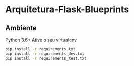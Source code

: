 # Arquitetura-Flask-Blueprints

## Ambiente

Python 3.6+
Ative o seu virtualenv

```bash
pip install -r requirements.txt
pip install -r requirements_dev.txt
pip install -r requirements_test.txt
